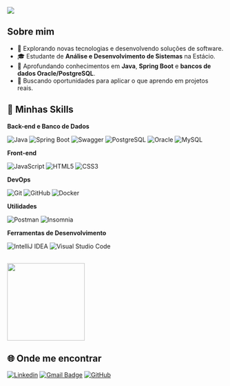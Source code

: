 ![](https://komarev.com/ghpvc/?username=MarceloMelo201&color=006bed)

## Sobre mim

- 🤔 Explorando novas tecnologias e desenvolvendo soluções de software.
- 🎓 Estudante de **Análise e Desenvolvimento de Sistemas** na Estácio.
- 🌱 Aprofundando conhecimentos em **Java**, **Spring Boot** e **bancos de dados Oracle/PostgreSQL**.
- 🚀 Buscando oportunidades para aplicar o que aprendo em projetos reais.

## 🧠 Minhas Skills

**Back-end e Banco de Dados**

![Java](https://img.shields.io/badge/-Java-333333?style=flat&logo=Java&logoColor=007396)
![Spring Boot](https://img.shields.io/badge/-Spring%20Boot-333333?style=flat&logo=Spring-Boot&logoColor=6DB33F)
![Swagger](https://img.shields.io/badge/-Swagger-333333?style=flat&logo=Swagger&logoColor=85EA2D)
![PostgreSQL](https://img.shields.io/badge/-PostgreSQL-333333?style=flat&logo=PostgreSQL&logoColor=4169E1)
![Oracle](https://img.shields.io/badge/-Oracle-333333?style=flat&logo=Oracle&logoColor=F80000)
![MySQL](https://img.shields.io/badge/-MySQL-333333?style=flat&logo=mysql)

**Front-end**

![JavaScript](https://img.shields.io/badge/-JavaScript-333333?style=flat&logo=javascript)
![HTML5](https://img.shields.io/badge/-HTML5-333333?style=flat&logo=HTML5)
![CSS3](https://img.shields.io/badge/-CSS3-333333?style=flat&logo=CSS3&logoColor=1572B6)

**DevOps**

![Git](https://img.shields.io/badge/-Git-333333?style=flat&logo=git)
![GitHub](https://img.shields.io/badge/-GitHub-333333?style=flat&logo=github)
![Docker](https://img.shields.io/badge/-Docker-333333?style=flat&logo=docker)

**Utilidades**

![Postman](https://img.shields.io/badge/-Postman-333333?style=flat&logo=postman)
![Insomnia](https://img.shields.io/badge/-Insomnia-333333?style=flat&logo=insomnia)

**Ferramentas de Desenvolvimento**

![IntelliJ IDEA](https://img.shields.io/badge/-IntelliJ%20IDEA-333333?style=flat&logo=IntelliJ-IDEA&logoColor=FF6F00)
![Visual Studio Code](https://img.shields.io/badge/-Visual%20Studio%20Code-333333?style=flat&logo=visual-studio-code&logoColor=007ACC)

<br/>

<a href="https://github.com/MarceloMelo201" title="Perfil do Marcelo Melo">
  <img height="180em" src="https://github-readme-stats.vercel.app/api?username=MarceloMelo201&theme=dracula&show_icons=true" />
</a>

## 🌐 Onde me encontrar

[![Linkedin](https://img.shields.io/badge/-Marcelo_Melo-blue?style=flat-square&logo=Linkedin&logoColor=white&link=https://www.linkedin.com/in/marcelomelo19)](https://www.linkedin.com/in/marcelomelo19)
[![Gmail Badge](https://img.shields.io/badge/-marcelovmelo201@gmail.com-006bed?style=flat-square&logo=Gmail&logoColor=white&link=mailto:marcelovmelo201@gmail.com)](mailto:marcelovmelo201@gmail.com)
[![GitHub](https://img.shields.io/github/followers/MarceloMelo201?label=follow&style=social)](https://github.com/MarceloMelo201)
